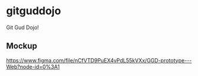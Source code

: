 # gitguddojo
Git Gud Dojo!

## Mockup
https://www.figma.com/file/nCfVTD9PuEX4vPdL55kVXx/GGD-prototype---Web?node-id=0%3A1
